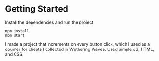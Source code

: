 # Getting Started
Install the dependencies and run the project
```
npm install
npm start
```
I made a project that increments on every button click, which I used as a counter for chests I collected in Wuthering Waves.
Used simple JS, HTML, and CSS.
